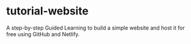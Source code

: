 # tutorial-website
A step-by-step Guided Learning to build a simple website and host it for free using GitHub and Netlify.
